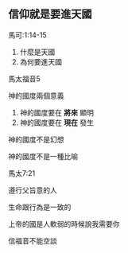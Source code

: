 

## 信仰就是要進天國

馬可:1:14-15

1. 什麼是天國
2. 為何要進天國

馬太福音5

神的國度兩個意義

1. 神的國度要在 **將來** 顯明
2. 神的國度要在 **現在** 發生

神的國度不是幻想

神的國度不是一種比喻

馬太7:21

遵行父旨意的人

生命跟行為是一致的

上帝的國是人軟弱的時候說我需要你

信福音不能空談
